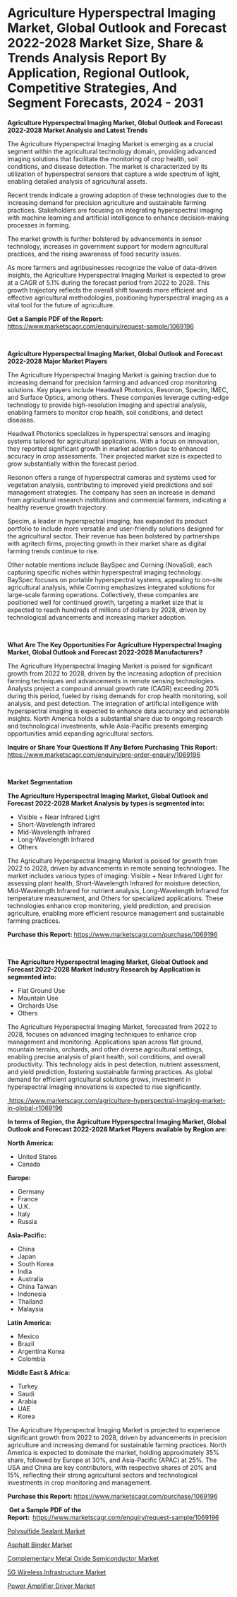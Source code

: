 <p><h1>Agriculture Hyperspectral Imaging Market, Global Outlook and Forecast 2022-2028 Market Size, Share & Trends Analysis Report By Application, Regional Outlook, Competitive Strategies, And Segment Forecasts, 2024 - 2031</h1></p><p><strong>Agriculture Hyperspectral Imaging Market, Global Outlook and Forecast 2022-2028 Market Analysis and Latest Trends</strong></p>
<p><p>The Agriculture Hyperspectral Imaging Market is emerging as a crucial segment within the agricultural technology domain, providing advanced imaging solutions that facilitate the monitoring of crop health, soil conditions, and disease detection. The market is characterized by its utilization of hyperspectral sensors that capture a wide spectrum of light, enabling detailed analysis of agricultural assets. </p><p>Recent trends indicate a growing adoption of these technologies due to the increasing demand for precision agriculture and sustainable farming practices. Stakeholders are focusing on integrating hyperspectral imaging with machine learning and artificial intelligence to enhance decision-making processes in farming. </p><p>The market growth is further bolstered by advancements in sensor technology, increases in government support for modern agricultural practices, and the rising awareness of food security issues. </p><p>As more farmers and agribusinesses recognize the value of data-driven insights, the Agriculture Hyperspectral Imaging Market is expected to grow at a CAGR of 5.1% during the forecast period from 2022 to 2028. This growth trajectory reflects the overall shift towards more efficient and effective agricultural methodologies, positioning hyperspectral imaging as a vital tool for the future of agriculture.</p></p>
<p><strong>Get a Sample PDF of the Report:&nbsp;</strong> <a href="https://www.marketscagr.com/enquiry/request-sample/1069196">https://www.marketscagr.com/enquiry/request-sample/1069196</a></p>
<p>&nbsp;</p>
<p><strong>Agriculture Hyperspectral Imaging Market, Global Outlook and Forecast 2022-2028 Major Market Players</strong></p>
<p><p>The Agriculture Hyperspectral Imaging Market is gaining traction due to increasing demand for precision farming and advanced crop monitoring solutions. Key players include Headwall Photonics, Resonon, Specim, IMEC, and Surface Optics, among others. These companies leverage cutting-edge technology to provide high-resolution imaging and spectral analysis, enabling farmers to monitor crop health, soil conditions, and detect diseases.</p><p>Headwall Photonics specializes in hyperspectral sensors and imaging systems tailored for agricultural applications. With a focus on innovation, they reported significant growth in market adoption due to enhanced accuracy in crop assessments. Their projected market size is expected to grow substantially within the forecast period.</p><p>Resonon offers a range of hyperspectral cameras and systems used for vegetation analysis, contributing to improved yield predictions and soil management strategies. The company has seen an increase in demand from agricultural research institutions and commercial farmers, indicating a healthy revenue growth trajectory.</p><p>Specim, a leader in hyperspectral imaging, has expanded its product portfolio to include more versatile and user-friendly solutions designed for the agricultural sector. Their revenue has been bolstered by partnerships with agritech firms, projecting growth in their market share as digital farming trends continue to rise.</p><p>Other notable mentions include BaySpec and Corning (NovaSol), each capturing specific niches within hyperspectral imaging technology. BaySpec focuses on portable hyperspectral systems, appealing to on-site agricultural analysis, while Corning emphasizes integrated solutions for large-scale farming operations. Collectively, these companies are positioned well for continued growth, targeting a market size that is expected to reach hundreds of millions of dollars by 2028, driven by technological advancements and increasing market adoption.</p></p>
<p>&nbsp;</p>
<p><strong>What Are The Key Opportunities For Agriculture Hyperspectral Imaging Market, Global Outlook and Forecast 2022-2028 Manufacturers?</strong></p>
<p><p>The Agriculture Hyperspectral Imaging Market is poised for significant growth from 2022 to 2028, driven by the increasing adoption of precision farming techniques and advancements in remote sensing technologies. Analysts project a compound annual growth rate (CAGR) exceeding 20% during this period, fueled by rising demands for crop health monitoring, soil analysis, and pest detection. The integration of artificial intelligence with hyperspectral imaging is expected to enhance data accuracy and actionable insights. North America holds a substantial share due to ongoing research and technological investments, while Asia-Pacific presents emerging opportunities amid expanding agricultural sectors.</p></p>
<p><strong>Inquire or Share Your Questions If Any Before Purchasing This Report:</strong> <a href="https://www.marketscagr.com/enquiry/pre-order-enquiry/1069196">https://www.marketscagr.com/enquiry/pre-order-enquiry/1069196</a></p>
<p>&nbsp;</p>
<p><strong>Market Segmentation</strong></p>
<p><strong>The Agriculture Hyperspectral Imaging Market, Global Outlook and Forecast 2022-2028 Market Analysis by types is segmented into:</strong></p>
<p><ul><li>Visible + Near Infrared Light</li><li>Short-Wavelength Infrared</li><li>Mid-Wavelength Infrared</li><li>Long-Wavelength Infrared</li><li>Others</li></ul></p>
<p><p>The Agriculture Hyperspectral Imaging Market is poised for growth from 2022 to 2028, driven by advancements in remote sensing technologies. The market includes various types of imaging: Visible + Near Infrared Light for assessing plant health, Short-Wavelength Infrared for moisture detection, Mid-Wavelength Infrared for nutrient analysis, Long-Wavelength Infrared for temperature measurement, and Others for specialized applications. These technologies enhance crop monitoring, yield prediction, and precision agriculture, enabling more efficient resource management and sustainable farming practices.</p></p>
<p><strong>Purchase this Report:&nbsp;</strong><a href="https://www.marketscagr.com/purchase/1069196">https://www.marketscagr.com/purchase/1069196</a></p>
<p>&nbsp;</p>
<p><strong>The Agriculture Hyperspectral Imaging Market, Global Outlook and Forecast 2022-2028 Market Industry Research by Application is segmented into:</strong></p>
<p><ul><li>Flat Ground Use</li><li>Mountain Use</li><li>Orchards Use</li><li>Others</li></ul></p>
<p><p>The Agriculture Hyperspectral Imaging Market, forecasted from 2022 to 2028, focuses on advanced imaging techniques to enhance crop management and monitoring. Applications span across flat ground, mountain terrains, orchards, and other diverse agricultural settings, enabling precise analysis of plant health, soil conditions, and overall productivity. This technology aids in pest detection, nutrient assessment, and yield prediction, fostering sustainable farming practices. As global demand for efficient agricultural solutions grows, investment in hyperspectral imaging innovations is expected to rise significantly.</p></p>
<p><a href="https://www.marketscagr.com/agriculture-hyperspectral-imaging-market-in-global-r1069196">&nbsp;https://www.marketscagr.com/agriculture-hyperspectral-imaging-market-in-global-r1069196</a></p>
<p><strong>In terms of Region, the Agriculture Hyperspectral Imaging Market, Global Outlook and Forecast 2022-2028 Market Players available by Region are:</strong></p>
<p>
    <p> <strong> North America: </strong>
        <ul>
            <li>United States</li>
            <li>Canada</li>
        </ul>
        </p> 
    <p> <strong> Europe: </strong>
        <ul>
            <li>Germany</li>
            <li>France</li>
            <li>U.K.</li>
            <li>Italy</li>
            <li>Russia</li>
        </ul>
        </p> 
    <p> <strong> Asia-Pacific: </strong>
        <ul>
            <li>China</li>
            <li>Japan</li>
            <li>South Korea</li>
            <li>India</li>
            <li>Australia</li>
            <li>China Taiwan</li>
            <li>Indonesia</li>
            <li>Thailand</li>
            <li>Malaysia</li>
        </ul>
        </p> 
    <p> <strong> Latin America: </strong>
        <ul>
            <li>Mexico</li>
            <li>Brazil</li>
            <li>Argentina Korea</li>
            <li>Colombia</li>
        </ul>
        </p> 
    <p> <strong> Middle East & Africa: </strong>
        <ul>
            <li>Turkey</li>
            <li>Saudi</li>
            <li>Arabia</li>
            <li>UAE</li>
            <li>Korea</li>
        </ul>
    </p>
    </p>
<p><p>The Agriculture Hyperspectral Imaging Market is projected to experience significant growth from 2022 to 2028, driven by advancements in precision agriculture and increasing demand for sustainable farming practices. North America is expected to dominate the market, holding approximately 35% share, followed by Europe at 30%, and Asia-Pacific (APAC) at 25%. The USA and China are key contributors, with respective shares of 20% and 15%, reflecting their strong agricultural sectors and technological investments in crop monitoring and management.</p></p>
<p><strong>Purchase this Report: </strong><a href="https://www.marketscagr.com/purchase/1069196">https://www.marketscagr.com/purchase/1069196</a></p>
<p>&nbsp;<strong>Get a Sample PDF of the Report:&nbsp;&nbsp;</strong><a href="https://www.marketscagr.com/enquiry/request-sample/1069196">https://www.marketscagr.com/enquiry/request-sample/1069196</a></p>
<p><strong></strong></p>
<p><p><a href="https://issuu.com/reportprime-2/docs/polysulfide-sealant-market-size-203_085fdf8c4b6183">Polysulfide Sealant Market</a></p><p><a href="https://issuu.com/reportprime-2/docs/asphalt-binder-market-size-2030.ppt_4ae6f1644f6094">Asphalt Binder Market</a></p><p><a href="https://medium.com/@bartlakin73/the-complementary-metal-oxide-semiconductor-market-has-witnessed-significant-growth-in-recent-eb93afffca18">Complementary Metal Oxide Semiconductor Market</a></p><p><a href="https://www.linkedin.com/pulse/global-5g-wireless-infrastructure-market-share-growth-opportunities-muyle?trackingId=6oNKGK71RDmexONeDaC6dw%3D%3D">5G Wireless Infrastructure Market</a></p><p><a href="https://medium.com/@bartlakin73/the-power-amplifier-driver-market-prioritizes-cost-control-and-efficiency-enhancement-b72b6cac53c4">Power Amplifier Driver Market</a></p></p>